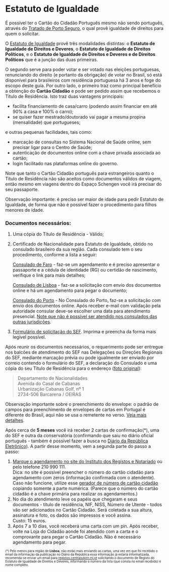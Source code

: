# Estatuto de Igualdade

É possível ter o Cartão do Cidadão Português mesmo não sendo português, através do [Tratado de Porto Seguro](https://www.sef.pt/pt/pages/conteudo-detalhe.aspx?nID=86), o qual provê igualdade de direitos para quem o solicitar.

O [Estatuto de Igualdade](https://imigrante.sef.pt/solicitar/estatuto/) provê três modalidades distintas: o **Estatuto de Igualdade de Direitos e Deveres**, o **Estatuto de Igualdade de Direitos Políticos**, e o **Estatuto de Igualdade de Direitos e Deveres e de Direitos Políticos** que é a junção das duas primeiras.

O segundo serve para poder votar e ser votado nas eleições portuguesas, renunciando do direito (e portanto da obrigação) de votar no Brasil, só está disponível para brasileiros com residência portuguesa há 3 anos e foge do escopo deste guia. Por outro lado, o primeiro traz como principal benefício a obtenção do **Cartão Cidadão** e pode ser pedido assim que recebemos o Título de Residência. Isto traz duas vantagens principais:

* facilita financiamento de casa/carro (podendo assim financiar em até 90% a casa e 100% o carro);
* se quiser fazer mestrado/doutorado vai pagar a mesma propina (mensalidade) que portugueses;

e outras pequenas facilidades, tais como:

* marcação de consultas no Sistema Nacional de Saúde online, sem precisar ligar para o Centro de Saúde;
* autenticação de documentos online com a chave privada associada ao cartão;
* login facilitado nas plataformas online do governo.

Note que tanto o Cartão Cidadão português para estrangeiros quanto o Título de Residência não são aceitos como documentos válidos de viagem, então mesmo em viagens dentro do Espaço Schengen você irá precisar do seu passaporte.

Observação importante: é preciso ser maior de idade para pedir Estatuto de Igualdade, de forma que não é possível fazer o procedimento para filhos menores de idade.

### Documentos necessários:

1. Uma cópia do Título de Residência - Válido;
2.  Certificado de Nacionalidade para Estatuto de Igualdade, obtido no consulado brasileiro da sua região. Cada consulado tem o seu procedimento, conforme a lista a seguir:

    [Consulado de Faro](http://faro.itamaraty.gov.br/pt-br/nacionalidade.xml) - faz-se um agendamento e é preciso apresentar o passaporte e a cédula de identidade (RG) ou certidão de nascimento, verifique o link para mais detalhes;

    [Consulado de Lisboa](http://cglisboa.itamaraty.gov.br/pt-br/:::\_certificado.xml) - faz-se a solicitação com envio dos documentos online e há um agendamento para pegar o documento;

    [Consulado do Porto](http://porto.itamaraty.gov.br/pt-br/certificado\_de\_nacionalidade\_-\_estatuto\_de\_igualdade.xml) - No Consulado do Porto, faz-se a solicitação com envio dos documentos online. Após receber e-mail com validação pela autoridade consular deve-se escolher uma data para atendimento presencial. [Note que não é possível ser atendido nos consulados das outras jurisdições](https://github.com/nighto/brasil-portugal#consulado-ou-embaixada).
3. [Formulário de solicitação do SEF](https://imigrante.sef.pt/wp-content/uploads/Requerimento\_DireitosDeveres\_DD\_PT.pdf). Imprima e preencha da forma mais legível possível.

Após reunir os documentos necessários, o requerimento pode ser entregue nos balcões de atendimento do SEF nas Delegações ou Direções Regionais do SEF, mediante marcação prévia ou pode igualmente ser enviado por correio contendo o formulário do SEF, a declaração do Consulado e uma cópia do seu Título de Residência para o endereço ([foto original](https://user-images.githubusercontent.com/408965/91441497-3617e580-e868-11ea-9eda-6ae9d2c1269c.png)):

> Departamento de Nacionalidades\
> Avenida do Casal de Cabanas\
> Urbanização Cabanas Golf, nº 1\
> 2734-506 Barcarena / OEIRAS

Observação importante sobre o preenchimento do envelope: o padrão de campos para preenchimento de envelopes de cartas em Portugal é diferente do Brasil, aqui não se usa o remetente no verso. [Veja mais detalhes](https://nighto.gitbook.io/brasil-portugal/dicas/cartas-e-encomendas).

Após cerca de **5 meses** você irá receber 2 cartas de confirmação(*), uma do SEF e outra da conservatória (confirmando que saiu no diário oficial português - também é possível fazer a busca no [Diário da República Eletrônico](https://diariodarepublica.pt/dr/pesquisa-avancada)). A partir desse momento, vem a segunda parte do passo a passo:

1. [Marque o agendamento no site do Instituto dos Registos e Notariado](https://agendamento.irn.mj.pt) ou pelo telefone 210 990 111.\
   Dica: no site é possível preencher o número do cartão cidadão para agendamento com zeros (informação confirmada com o atendente). Caso não funcione, utilize esse [gerador de número de cartão cidadão](https://cc.marcosantos.me) copiando somente a parte numérica. (Parece que o número do cartão cidadão é a chave primária para realizar os agendamentos.)
2. No dia do atendimento leve os papéis que chegaram e seus documentos - título de residência, NIF, NISS, Número de Utente - todos vão ser adicionados no Cartão Cidadão. Será coletada a sua altura, assinatura e foto, os dados são impressos e você assina.\
   Custo: 15 euros.
3. Após 7 a 10 dias, você receberá uma carta com um pin. Após receber, volte na Loja do Cidadão aonde foi atendido com a carta e o comprovante para pegar o Cartão Cidadão. Não é necessário agendamento para pegar.

<sub><sup>(*) Pelo menos para região de **Lisboa**, não estão mais enviando as cartas, uma vez em que foi recebido o email da informação da publicação no Diário da República essa informação já estaria informatizada, recomenda-se enviar um email para registos.centrais@irn.mj.pt solicitando o documento de Registo do Estatuto de Igualdade de Direitos e Deveres, informando o número da lista (que consta no email recebido) e nome completo.</sup></sub>
